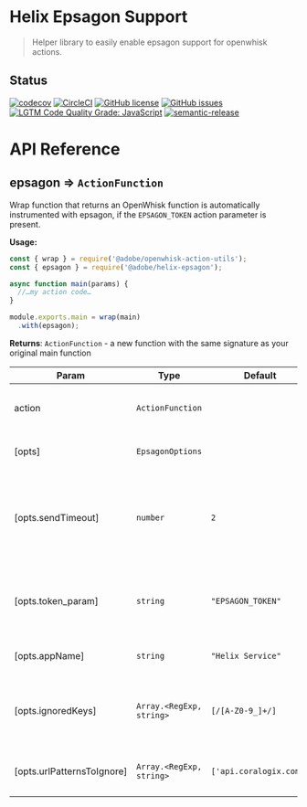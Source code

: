 # Helix Epsagon Support

> Helper library to easily enable epsagon support for openwhisk actions.

## Status
[![codecov](https://img.shields.io/codecov/c/github/adobe/helix-epsagon.svg)](https://codecov.io/gh/adobe/helix-epsagon)
[![CircleCI](https://img.shields.io/circleci/project/github/adobe/helix-epsagon.svg)](https://circleci.com/gh/adobe/helix-epsagon)
[![GitHub license](https://img.shields.io/github/license/adobe/helix-epsagon.svg)](https://github.com/adobe/helix-epsagon/blob/master/LICENSE.txt)
[![GitHub issues](https://img.shields.io/github/issues/adobe/helix-epsagon.svg)](https://github.com/adobe/helix-epsagon/issues)
[![LGTM Code Quality Grade: JavaScript](https://img.shields.io/lgtm/grade/javascript/g/adobe/helix-epsagon.svg?logo=lgtm&logoWidth=18)](https://lgtm.com/projects/g/adobe/helix-epsagon)
[![semantic-release](https://img.shields.io/badge/%20%20%F0%9F%93%A6%F0%9F%9A%80-semantic--release-e10079.svg)](https://github.com/semantic-release/semantic-release)

# API Reference
<a name="module_epsagon"></a>

## epsagon ⇒ <code>ActionFunction</code>
Wrap function that returns an OpenWhisk function is automatically instrumented with epsagon,
if the `EPSAGON_TOKEN` action parameter is present.

**Usage:**

```js
const { wrap } = require('@adobe/openwhisk-action-utils');
const { epsagon } = require('@adobe/helix-epsagon');

async function main(params) {
  //…my action code…
}

module.exports.main = wrap(main)
  .with(epsagon);
```

**Returns**: <code>ActionFunction</code> - a new function with the same signature as your original main function  

| Param | Type | Default | Description |
| --- | --- | --- | --- |
| action | <code>ActionFunction</code> |  | Original OpenWhisk action main function |
| [opts] | <code>EpsagonOptions</code> |  | Additional epsagon options |
| [opts.sendTimeout] | <code>number</code> | <code>2</code> | Time in seconds after which the request to the epsagon infrastructure times out. |
| [opts.token_param] | <code>string</code> | <code>&quot;EPSAGON_TOKEN&quot;</code> | The name of the action parameter that contains the epsagon token. |
| [opts.appName] | <code>string</code> | <code>&quot;Helix Service&quot;</code> | The name of _this_ application. |
| [opts.ignoredKeys] | <code>Array.&lt;RegExp, string&gt;</code> | <code>[/[A-Z0-9_]+/]</code> | Array of patterns for parameter keys to ignore in traces. |
| [opts.urlPatternsToIgnore] | <code>Array.&lt;RegExp, string&gt;</code> | <code>[&#x27;api.coralogix.com&#x27;]</code> | Array of patterns for urls to ignore in traces. |

